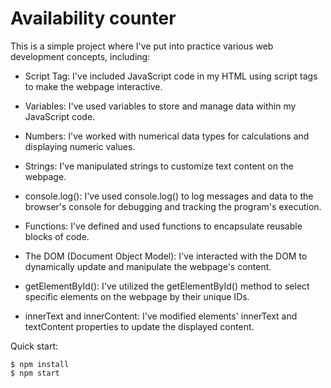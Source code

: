 # Availability counter

This is a simple project where I've put into practice various web development concepts, including:

  - Script Tag: I've included JavaScript code in my HTML using script tags to make the webpage interactive.
  
  - Variables: I've used variables to store and manage data within my JavaScript code.
  
  - Numbers: I've worked with numerical data types for calculations and displaying numeric values.
  
  - Strings: I've manipulated strings to customize text content on the webpage.
  
  - console.log(): I've used console.log() to log messages and data to the browser's console for debugging and tracking the program's execution.
  
  - Functions: I've defined and used functions to encapsulate reusable blocks of code.
  
  - The DOM (Document Object Model): I've interacted with the DOM to dynamically update and manipulate the webpage's content.
  
  - getElementById(): I've utilized the getElementById() method to select specific elements on the webpage by their unique IDs.
  
  - innerText and innerContent: I've modified elements' innerText and textContent properties to update the displayed content.

Quick start:

```
$ npm install
$ npm start
````
